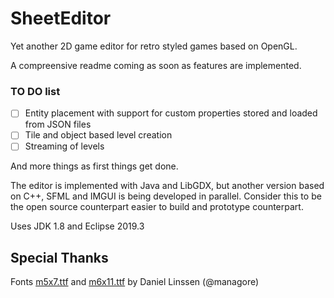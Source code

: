 # SheetEditor

Yet another 2D game editor for retro styled games based on OpenGL.

A compreensive readme coming as soon as features are implemented.

### TO DO list
- [ ] Entity placement with support for custom properties stored and loaded from
JSON files
- [ ] Tile and object based level creation
- [ ] Streaming of levels

And more things as first things get done.

The editor is implemented with Java and LibGDX, but another version based on
C++, SFML and IMGUI is being developed in parallel. Consider this to be the open
source counterpart easier to build and prototype counterpart.

Uses JDK 1.8 and Eclipse 2019.3

## Special Thanks

Fonts [m5x7.ttf](https://managore.itch.io/m5x7) and 
[m6x11.ttf](https://managore.itch.io/m6x11) by Daniel Linssen (@managore)